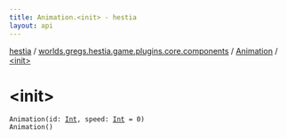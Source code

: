 ```yaml
---
title: Animation.<init> - hestia
layout: api
---
```


<div class='api-docs-breadcrumbs'><a href="../../index.html">hestia</a> / <a href="../index.html">worlds.gregs.hestia.game.plugins.core.components</a> / <a href="index.html">Animation</a> / <a href="./-init-.html">&lt;init&gt;</a></div>

# &lt;init&gt;

<div class="signature"><code><span class="identifier">Animation</span><span class="symbol">(</span><span class="parameterName" id="worlds.gregs.hestia.game.plugins.core.components.Animation$<init>(kotlin.Int, kotlin.Int)/id">id</span><span class="symbol">:</span>&nbsp;<a href="https://kotlinlang.org/api/latest/jvm/stdlib/kotlin/-int/index.html"><span class="identifier">Int</span></a><span class="symbol">, </span><span class="parameterName" id="worlds.gregs.hestia.game.plugins.core.components.Animation$<init>(kotlin.Int, kotlin.Int)/speed">speed</span><span class="symbol">:</span>&nbsp;<a href="https://kotlinlang.org/api/latest/jvm/stdlib/kotlin/-int/index.html"><span class="identifier">Int</span></a>&nbsp;<span class="symbol">=</span>&nbsp;0<span class="symbol">)</span></code></div>

<div class="signature"><code><span class="identifier">Animation</span><span class="symbol">(</span><span class="symbol">)</span></code></div>
